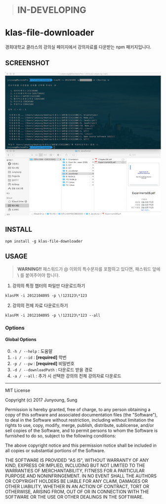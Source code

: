 
> # **IN-DEVELOPING**

# klas-file-downloader

경희대학교 클라스의 강의실 페이지에서 강의자료를 다운받는 npm 패키지입니다.

## SCREENSHOT

![screenshot_1](screenshot_1.png)

## INSTALL

```
npm install -g klas-file-downloader 
```

## USAGE

> **WARNING!!** 패스워드가 @ 이외의 특수문자를 포함하고 있다면, 패스워드 앞에  \ 를 붙여주어야 합니다. 

1. 강의의 특정 챕터의 파일만 다운로드하기
```
klasFM -i 2012104095 -p \!123123\*123
```
2. 강의의 전체 자료 다운로드하기
```
klasFM -i 2012104095 -p \!123123\*123 --all
```

### Options
#### Global Options
0. `-h / --help` : 도움말
1. `-i / --id` : **[required]** 학번
2. `-p / --pw` : **[required]** 비밀번호
3. `-d / --downloadPath` : 다운로드 받을 경로
4. `-a / --all` : 추가 시 선택한 강의의 전체 강의자료 다운로드


---
MIT License

Copyright (c) 2017 Junyoung, Sung

Permission is hereby granted, free of charge, to any person obtaining a copy
of this software and associated documentation files (the "Software"), to deal
in the Software without restriction, including without limitation the rights
to use, copy, modify, merge, publish, distribute, sublicense, and/or sell
copies of the Software, and to permit persons to whom the Software is
furnished to do so, subject to the following conditions:

The above copyright notice and this permission notice shall be included in all
copies or substantial portions of the Software.

THE SOFTWARE IS PROVIDED "AS IS", WITHOUT WARRANTY OF ANY KIND, EXPRESS OR
IMPLIED, INCLUDING BUT NOT LIMITED TO THE WARRANTIES OF MERCHANTABILITY,
FITNESS FOR A PARTICULAR PURPOSE AND NONINFRINGEMENT. IN NO EVENT SHALL THE
AUTHORS OR COPYRIGHT HOLDERS BE LIABLE FOR ANY CLAIM, DAMAGES OR OTHER
LIABILITY, WHETHER IN AN ACTION OF CONTRACT, TORT OR OTHERWISE, ARISING FROM,
OUT OF OR IN CONNECTION WITH THE SOFTWARE OR THE USE OR OTHER DEALINGS IN THE
SOFTWARE.

